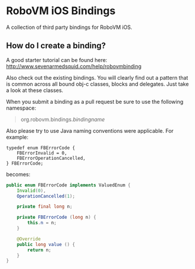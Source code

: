 RoboVM iOS Bindings
===================

A collection of third party bindings for RoboVM iOS.

## How do I create a binding?

A good starter tutorial can be found here:
http://www.sevenarmedsquid.com/help/robovmbinding

Also check out the existing bindings. You will clearly find out a pattern that is common across all bound obj-c classes, blocks and delegates. Just take a look at these classes.

When you submit a binding as a pull request be sure to use the following namespace:
> org.robovm.bindings.*bindingname*

Also please try to use Java naming conventions were applicable.
For example:

```objc
typedef enum FBErrorCode {
    FBErrorInvalid = 0,
    FBErrorOperationCancelled,
} FBErrorCode;
```
becomes:
```Java
public enum FBErrorCode implements ValuedEnum {
    Invalid(0),
    OperationCancelled(1);

    private final long n;

    private FBErrorCode (long n) {
        this.n = n;
    }

    @Override
    public long value () {
        return n;
    }
}
```